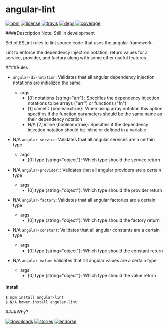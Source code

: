 angular-lint
===========
[![npm](http://img.shields.io/npm/v/angular-lint.svg)](https://www.npmjs.org/package/angular-lint)
[![license](http://img.shields.io/badge/license-MIT-blue.svg)](https://github.com/Nate-Wilkins/angular-lint/blob/master/LICENSE-MIT)
[![travis](https://travis-ci.org/Nate-Wilkins/angular-lint.png)](https://travis-ci.org/Nate-Wilkins/angular-lint)
[![deps](https://david-dm.org/nate-wilkins/angular-lint.png)](https://david-dm.org/nate-wilkins/angular-lint)
[![coverage](https://coveralls.io/repos/Nate-Wilkins/angular-lint/badge.png)](https://coveralls.io/r/Nate-Wilkins/angular-lint)

####Description
Note: Still in development

Set of ESLint rules to lint source code that uses the angular framework.

Lint to enforce the dependency injection notation, return values for a service, provider, and factory along with some other useful features.

####Rules
- `angular-di-notation`: Validates that all angular dependency injection notations are initialized the same
	- args
		- [0] notations {string="arr"}: Specifies the dependency injection notations to be arrays ("arr") or functions ("fn")
		- [1] sameID {boolean=true}: When using array notation this option specifies if the function parameters should be the same name as their dependency notation
		- N/A [2] inline {boolean=true}: Specifies if the dependency injection notation should be inline or defined in a variable

- N/A `angular-service`: Validates that all angular services are a certain type
	- args
		- [0] type {string="object"}: Which type should the service return

- N/A `angular-provider:`: Validates that all angular providers are a certain type
	- args
		- [0] type {string="object"}: Which type should the provider return

- N/A `angular-factory`: Validates that all angular factories are a certain type
	- args
		- [0] type {string="object"}: Which type should the factory return

- N/A `angular-constant`: Validates that all angular constants are a certain type
	- args
		- [0] type {string="object"}: Which type should the constant return

- N/A `angular-value`: Validates that all angular values are a certain type
	- args
		- [0] type {string="object"}: Which type should the value return

#### Install

```bash
$ npm install angular-lint
$ N/A bower install angular-lint
```

####Why?

[![downloads](http://img.shields.io/npm/dm/angular-lint.svg)](https://www.npmjs.org/package/angular-lint)
[![stories](https://badge.waffle.io/Nate-Wilkins/angular-lint.png)](http://waffle.io/nate-wilkins/angular-lint)
[![endorse](https://api.coderwall.com/Nate-Wilkins/endorsecount.png)](https://coderwall.com/Nate-Wilkins)
